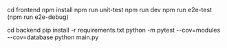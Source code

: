 cd frontend
npm install
npm run unit-test
npm run dev
npm run e2e-test
(npm run e2e-debug)

cd backend
pip install -r requirements.txt
python -m pytest --cov=modules --cov=database
python main.py
